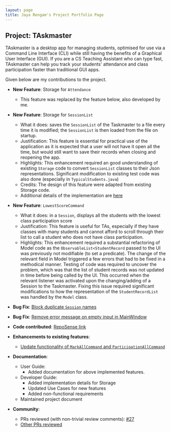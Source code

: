 ```yaml
---
layout: page
title: Jaya Rengam's Project Portfolio Page
---
```


## Project: TAskmaster

TAskmaster is a desktop app for managing students, optimised for use
via a Command Line Interface (CLI) while still having the benefits of
a Graphical User Interface (GUI). If you are a CS Teaching Assistant
who can type fast, TAskmaster can help you track your students'
attendance and class participation faster than traditional GUI apps.

Given below are my contributions to the project.

* **New Feature**: Storage for `Attendance`
  * This feature was replaced by the feature below, also developed by me.

* **New Feature**: Storage for `SessionList`
  * What it does: saves the `SessionList` of the Taskmaster to a file every time it is modified; the `SessionList` is then loaded from the file on startup.
  * Justification: This feature is essential for practical use of the application as it is expected that a user will not have it open all the time, but would still want to save their records when closing and reopening the app. 
  * Highlights: This enhancement required an good understanding of existing `Storage` code to convert `SessionList` classes to their Json representations. Significant modification to existing test code was also done (especially in `TypicalStudents.java`)
  * Credits: The design of this feature were adapted from existing Storage code.
  * Additional details of the implementation are [here](https://ay2021s1-cs2103-f09-1.github.io/tp/DeveloperGuide.html#storage)

* **New Feature**: `LowestScoreCommand`
  * What it does: in a `Session`, displays all the students with the lowest class participation score
  * Justification: This feature is useful for TAs, especially if they have classes with many students and cannot afford to scroll through their list to call a student who does not have class participation.
  * Highlights: This enhancement required a substantial refactoring of Model code as the `ObservableList<StudentRecord` passed to the UI was previously not modifiable (to set a predicate).
    The change of the relevant field in Model triggered a few errors that had to be fixed in a methodical manner. Testing of code was required to uncover the problem, which was that the list of student records was not updated in time before being called by the UI. 
    This occurred when the relevant listener was activated upon the changing/adding of a Session to the Taskmaster. Fixing this issue required significant modifications to how the representation of the `StudentRecordList` was handled by the `Model` class.

* **Bug Fix**: [Block duplicate `Session` names](https://github.com/AY2021S1-CS2103-F09-1/tp/pull/164)

* **Bug Fix**: [Remove error message on empty input in MainWindow](https://github.com/AY2021S1-CS2103-F09-1/tp/pull/160)

* **Code contributed**: [RepoSense link](https://nus-cs2103-ay2021s1.github.io/tp-dashboard/#breakdown=true&search=&sort=groupTitle&sortWithin=title&since=2020-08-14&timeframe=commit&mergegroup=&groupSelect=groupByRepos&checkedFileTypes=docs~functional-code~test-code~other&tabOpen=true&tabType=authorship&tabAuthor=jayarengam&tabRepo=AY2021S1-CS2103-F09-1%2Ftp%5Bmaster%5D&authorshipIsMergeGroup=false&authorshipFileTypes=docs~functional-code~test-code~other)

* **Enhancements to existing features**:
  * [Update functionality of `MarkAllCommand` and `ParticipationAllCommand`](https://github.com/AY2021S1-CS2103-F09-1/tp/pull/242)

* **Documentation**:
  * User Guide:
    * Added documentation for above implemented features.
  * Developer Guide:
    * Added implementation details for Storage
    * Updated Use Cases for new features
    * Added non-functional requirements
  * Maintained project document

* **Community**:
  * PRs reviewed (with non-trivial review comments): [\#27](https://github.com/AY2021S1-CS2103-F09-1/tp/pull/27)
  * [Other PRs reviewed](https://github.com/AY2021S1-CS2103-F09-1/tp/pulls?q=is%3Apr+is%3Aclosed+reviewed-by%3Ajayarengam+)
